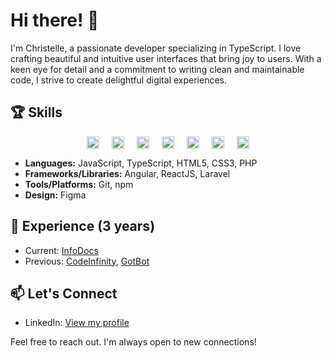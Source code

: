 
# Hi there! 👋
I'm Christelle, a passionate developer specializing in TypeScript. I love crafting beautiful and intuitive user interfaces that bring joy to users. With a keen eye for detail and a commitment to writing clean and maintainable code, I strive to create delightful digital experiences.

## 🏆 Skills
<div style="display: flex; justify-content: center;">
    <img src="https://upload.wikimedia.org/wikipedia/commons/a/a7/React-icon.svg" alt="ReactJS Logo" width="20" style="margin: 0 10px;">
    <img src="https://upload.wikimedia.org/wikipedia/commons/4/4c/Typescript_logo_2020.svg" alt="TypeScript Logo" width="20" style="margin: 0 10px;">
    <img src="https://upload.wikimedia.org/wikipedia/commons/6/6a/JavaScript-logo.png" alt="JavaScript Logo" width="20" style="margin: 0 10px;">
    <img src="https://upload.wikimedia.org/wikipedia/commons/3/33/Figma-logo.svg" alt="Figma Logo" height="20" style="margin: 0 10px;">
    <img src="https://upload.wikimedia.org/wikipedia/commons/c/cf/Angular_full_color_logo.svg" alt="Figma Logo" height="20" style="margin: 0 10px;">
    <img src="https://upload.wikimedia.org/wikipedia/commons/9/9a/Laravel.svg" alt="Figma Logo" height="20" style="margin: 0 10px;">
    <img src="https://upload.wikimedia.org/wikipedia/commons/2/27/PHP-logo.svg" height="20" style="margin: 0 10px;">
</div>

- **Languages:** JavaScript, TypeScript, HTML5, CSS3, PHP
- **Frameworks/Libraries:** Angular, ReactJS, Laravel
- **Tools/Platforms:** Git, npm
- **Design:** Figma

## 💼 Experience (3 years) 
- Current: [InfoDocs](https://infodocs.co.za/)
- Previous: [CodeInfinity](https://codeinfinity.co.za/), [GotBot](https://www.gotbot.co.za/)

## 📫 Let's Connect

- LinkedIn: [View my profile](https://www.linkedin.com/in/christelle-mans/)

Feel free to reach out. I'm always open to new connections!
